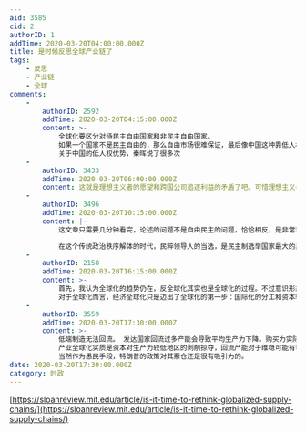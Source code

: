 ```yaml
---
aid: 3585
cid: 2
authorID: 1
addTime: 2020-03-20T04:00:00.000Z
title: 是时候反思全球产业链了
tags:
    - 反思
    - 产业链
    - 全球
comments:
    -
        authorID: 2592
        addTime: 2020-03-20T04:15:00.000Z
        content: >-
            全球化要区分对待民主自由国家和非民主自由国家。
            如果一个国家不是民主自由的，那么自由市场很难保证，最后像中国这种靠低人权优势获胜的地方会拉低正常国家的福利。
            关于中国的低人权优势，秦晖说了很多次
    -
        authorID: 3433
        addTime: 2020-03-20T06:00:00.000Z
        content: 这就是理想主义者的愿望和跨国公司追逐利益的矛盾了吧。可惜理想主义者永远也掌不了权
    -
        authorID: 3496
        addTime: 2020-03-20T10:15:00.000Z
        content: |-
            这文章只需要几分钟看完，论述的问题不是自由民主的问题，恰恰相反，是非常现实的。

            在这个传统政治秩序解体的时代，民粹领导人的当选，是民主制选举国家最大的黑天鹅可能之一。
    -
        authorID: 2158
        addTime: 2020-03-20T16:15:00.000Z
        content: >-
            首先，我认为全球化的趋势仍在，反全球化其实也是全球化的过程。不过意识形态和社会体制的相似（或者至少存在接近的可能性）必须要考虑，意识形态相近的国家结成共同体的必要性反而增加。
            对于全球化而言，经济全球化只是迈出了全球化的第一步：国际化的分工和资本输出。而第二步则是资本主义体系的一个全球化，自由市场，民主政治等等体制方面的输出。两者是相辅相成的。理想的情况是，一开始基于资本的逐利性，发达国家利用发展中国家的比较优势输出资本，开拓市场。等发展中国家发展到一定程度了，政治体制改革，成为新的发达国家并且反哺旧的发达国家，同时又开始寻找新的发展中国家。而事实上，资本主义体系的输出困难重重，很多资本在逐利的过程中，并没有输出现代资本主义的逻辑——譬如为了市场向独裁政府妥协，甚至勾结；对落后国家的劳工人权也是睁一只眼闭一只眼。这些急功近利的举措，也间接导致了现在所谓的全球化并非建立在现代资本主义体系上，而是建立在某种重商主义之上。美国政府自己主导的输出，表面上是卓有成效的：重建欧洲，输出拉美，扶持韩日，解体苏联。但是近些年来，很多问题也暴露了出来，拉美的衰落，韩日的停滞，欧洲自立门户，俄罗斯卷土重来，再加上中东一滩烂泥。还有美国自身的一些问题。“现代资本主义体系的全球化”可以说是遭遇了重挫。所以，川普才放弃以前吃力不讨好的玩法——既然大家都喜欢重商主义，那我也来玩“美国优先”好了。
    -
        authorID: 3559
        addTime: 2020-03-20T17:30:00.000Z
        content: >-
            低端制造无法回流。 发达国家回流过多产能会导致平均生产力下降。购买力实际变弱的问题。
            产业全球化实质是资本对生产力较低地区的剥削掠夺，回流产能对于维稳可能有帮助，但是对于资本家来说无异于割肉。而掌控美国资本的资本家自然不会同意。
            当然作为愚民手段，特朗普的政策对其票仓还是很有吸引力的。
date: 2020-03-20T17:30:00.000Z
category: 时政
---
```


[https://sloanreview.mit.edu/article/is-it-time-to-rethink-globalized-supply-chains/](https://sloanreview.mit.edu/article/is-it-time-to-rethink-globalized-supply-chains/)
